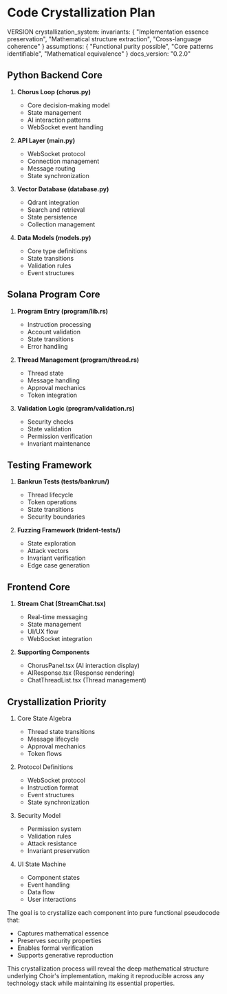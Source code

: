 # Code Crystallization Plan

VERSION crystallization_system:
invariants: {
"Implementation essence preservation",
"Mathematical structure extraction",
"Cross-language coherence"
}
assumptions: {
"Functional purity possible",
"Core patterns identifiable",
"Mathematical equivalence"
}
docs_version: "0.2.0"

## Python Backend Core

1. **Chorus Loop (chorus.py)**

   - Core decision-making model
   - State management
   - AI interaction patterns
   - WebSocket event handling

2. **API Layer (main.py)**

   - WebSocket protocol
   - Connection management
   - Message routing
   - State synchronization

3. **Vector Database (database.py)**

   - Qdrant integration
   - Search and retrieval
   - State persistence
   - Collection management

4. **Data Models (models.py)**
   - Core type definitions
   - State transitions
   - Validation rules
   - Event structures

## Solana Program Core

1. **Program Entry (program/lib.rs)**

   - Instruction processing
   - Account validation
   - State transitions
   - Error handling

2. **Thread Management (program/thread.rs)**

   - Thread state
   - Message handling
   - Approval mechanics
   - Token integration

3. **Validation Logic (program/validation.rs)**
   - Security checks
   - State validation
   - Permission verification
   - Invariant maintenance

## Testing Framework

1. **Bankrun Tests (tests/bankrun/)**

   - Thread lifecycle
   - Token operations
   - State transitions
   - Security boundaries

2. **Fuzzing Framework (trident-tests/)**
   - State exploration
   - Attack vectors
   - Invariant verification
   - Edge case generation

## Frontend Core

1. **Stream Chat (StreamChat.tsx)**

   - Real-time messaging
   - State management
   - UI/UX flow
   - WebSocket integration

2. **Supporting Components**
   - ChorusPanel.tsx (AI interaction display)
   - AIResponse.tsx (Response rendering)
   - ChatThreadList.tsx (Thread management)

## Crystallization Priority

1. Core State Algebra

   - Thread state transitions
   - Message lifecycle
   - Approval mechanics
   - Token flows

2. Protocol Definitions

   - WebSocket protocol
   - Instruction format
   - Event structures
   - State synchronization

3. Security Model

   - Permission system
   - Validation rules
   - Attack resistance
   - Invariant preservation

4. UI State Machine
   - Component states
   - Event handling
   - Data flow
   - User interactions

The goal is to crystallize each component into pure functional pseudocode that:

- Captures mathematical essence
- Preserves security properties
- Enables formal verification
- Supports generative reproduction

This crystallization process will reveal the deep mathematical structure underlying Choir's implementation, making it reproducible across any technology stack while maintaining its essential properties.
